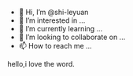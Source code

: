 - 👋 Hi, I’m @shi-leyuan
- 👀 I’m interested in ...
- 🌱 I’m currently learning ...
- 💞️ I’m looking to collaborate on ...
- 📫 How to reach me ...

<!---
shi-leyuan/shi-leyuan is a ✨ special ✨ repository because its `README.md` (this file) appears on your GitHub profile.
You can click the Preview link to take a look at your changes.
--->
hello,i love the word.
